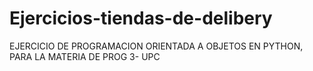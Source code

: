 # Ejercicios-tiendas-de-delibery
EJERCICIO DE PROGRAMACION ORIENTADA A OBJETOS EN PYTHON, PARA LA MATERIA DE PROG 3- UPC

